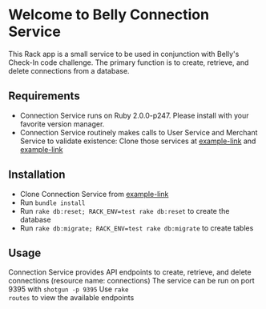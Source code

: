 # Welcome to Belly Connection Service

This Rack app is a small service to be used in conjunction with Belly's Check-In code challenge. The primary function is to create, retrieve, and delete connections from a database.

## Requirements
* Connection Service runs on Ruby 2.0.0-p247. Please install with your favorite version manager.
* Connection Service routinely makes calls to User Service and Merchant Service to validate existence: Clone those services at [example-link](https://github.com/leeacto/user-service) and [example-link](https://github.com/leeacto/merchant-service)

## Installation
* Clone Connection Service from [example-link](https://github.com/leeacto/connection-service)
* Run <code>bundle install</code>
* Run <code>rake db:reset; RACK_ENV=test rake db:reset</code> to create the database
* Run <code>rake db:migrate; RACK_ENV=test rake db:migrate</code> to create tables

## Usage
Connection Service provides API endpoints to create, retrieve, and delete connections (resource name: connections)
The service can be run on port 9395 with <code>shotgun -p 9395</code>
Use <code>rake routes</code> to view the available endpoints

